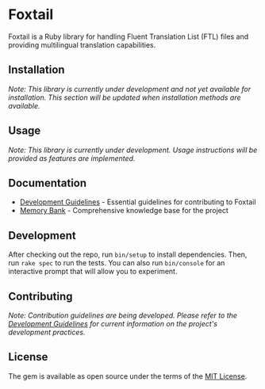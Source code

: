 # Foxtail

Foxtail is a Ruby library for handling Fluent Translation List (FTL) files and providing multilingual translation capabilities.

## Installation

*Note: This library is currently under development and not yet available for installation. This section will be updated when installation methods are available.*

## Usage

*Note: This library is currently under development. Usage instructions will be provided as features are implemented.*

## Documentation

- [Development Guidelines](doc/DEVELOPMENT.md) - Essential guidelines for contributing to Foxtail
- [Memory Bank](doc/MEMORY_BANK.md) - Comprehensive knowledge base for the project

## Development

After checking out the repo, run `bin/setup` to install dependencies. Then, run `rake spec` to run the tests. You can also run `bin/console` for an interactive prompt that will allow you to experiment.

## Contributing

*Note: Contribution guidelines are being developed. Please refer to the [Development Guidelines](doc/DEVELOPMENT.md) for current information on the project's development practices.*

## License

The gem is available as open source under the terms of the [MIT License](https://opensource.org/licenses/MIT).
